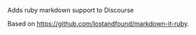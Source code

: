 Adds ruby markdown support to Discourse

Based on https://github.com/lostandfound/markdown-it-ruby.

